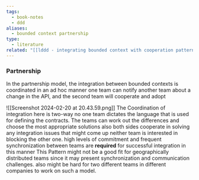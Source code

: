 ```yaml
---
tags:
  - book-notes
  - ddd
aliases:
  - bounded context partnership
type:
  - literature
related: "[[lddd - integrating bounded context with cooperation pattern]]"
---
```

### Partnership

In the partnership model, the integration between bounded contexts is coordinated in an ad hoc manner one team can notify another team about a change in the API, and the second team will cooperate and adopt 

![[Screenshot 2024-02-20 at 20.43.59.png]]
The Coordination of integration here is two-way no one team dictates the language that is used for defining the contracts. The teams can work out the differences and choose the most appropriate solutions also both sides cooperate in solving any integration issues that might come up neither team is interested in blocking the other one. 
high levels of commitment and frequent synchronization between teams are **required** for successful integration in this manner 
This Pattern might not be a good fit for geographically distributed teams since it may present synchronization and communication challenges. also might be hard for two different teams in different companies to work on such a model.